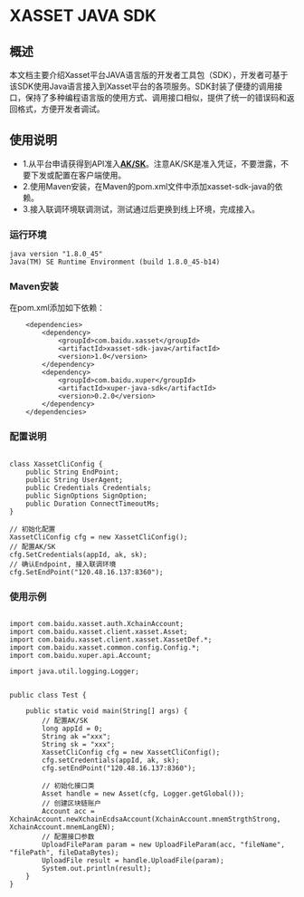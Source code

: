 # XASSET JAVA SDK

## 概述

本文档主要介绍Xasset平台JAVA语言版的开发者工具包（SDK），开发者可基于该SDK使用Java语言接入到Xasset平台的各项服务。SDK封装了便捷的调用接口，保持了多种编程语言版的使用方式、调用接口相似，提供了统一的错误码和返回格式，方便开发者调试。

## 使用说明

- 1.从平台申请获得到API准入[**AK/SK**](https://cloud.baidu.com/doc/Reference/s/jjwvz2e3p)。注意AK/SK是准入凭证，不要泄露，不要下发或配置在客户端使用。
- 2.使用Maven安装，在Maven的pom.xml文件中添加xasset-sdk-java的依赖。
- 3.接入联调环境联调测试，测试通过后更换到线上环境，完成接入。

### 运行环境

```
java version "1.8.0_45"
Java(TM) SE Runtime Environment (build 1.8.0_45-b14)
```

### Maven安装
在pom.xml添加如下依赖：
```
    <dependencies>
        <dependency>
            <groupId>com.baidu.xasset</groupId>
            <artifactId>xasset-sdk-java</artifactId>
            <version>1.0</version>
        </dependency>
        <dependency>
            <groupId>com.baidu.xuper</groupId>
            <artifactId>xuper-java-sdk</artifactId>
            <version>0.2.0</version>
        </dependency>
    </dependencies>

```

### 配置说明

```

class XassetCliConfig {
    public String EndPoint;
    public String UserAgent;
    public Credentials Credentials;
    public SignOptions SignOption;
    public Duration ConnectTimeoutMs;
}

// 初始化配置
XassetCliConfig cfg = new XassetCliConfig();
// 配置AK/SK
cfg.SetCredentials(appId, ak, sk);
// 确认Endpoint, 接入联调环境
cfg.SetEndPoint("120.48.16.137:8360");

```

### 使用示例

```

import com.baidu.xasset.auth.XchainAccount;
import com.baidu.xasset.client.xasset.Asset;
import com.baidu.xasset.client.xasset.XassetDef.*;
import com.baidu.xasset.common.config.Config.*;
import com.baidu.xuper.api.Account;

import java.util.logging.Logger;


public class Test {

    public static void main(String[] args) {
        // 配置AK/SK
        long appId = 0;
        String ak ="xxx";
        String sk = "xxx";
        XassetCliConfig cfg = new XassetCliConfig();
        cfg.setCredentials(appId, ak, sk);
        cfg.setEndPoint("120.48.16.137:8360");

        // 初始化接口类
        Asset handle = new Asset(cfg, Logger.getGlobal());
        // 创建区块链账户
        Account acc = XchainAccount.newXchainEcdsaAccount(XchainAccount.mnemStrgthStrong, XchainAccount.mnemLangEN);
        // 配置接口参数
        UploadFileParam param = new UploadFileParam(acc, "fileName", "filePath", fileDataBytes);
        UploadFile result = handle.UploadFile(param);
        System.out.println(result);
    }
}


```
